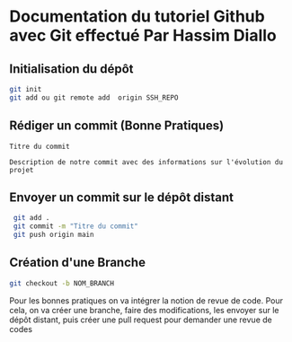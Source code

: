 # Documentation du tutoriel Github avec Git effectué Par Hassim Diallo

## Initialisation du dépôt

```bash
git init
git add ou git remote add  origin SSH_REPO
```

## Rédiger un commit (Bonne Pratiques)

```
Titre du commit 

Description de notre commit avec des informations sur l'évolution du projet

```
## Envoyer un commit sur le dépôt distant


```bash
 git add .
 git commit -m "Titre du commit"
 git push origin main

```
## Création d'une Branche

```bash
git checkout -b NOM_BRANCH

```
Pour les bonnes pratiques on va intégrer  la notion de revue de code. Pour cela, on va créer une branche, faire des modifications, les envoyer sur le dépôt distant, puis créer une pull request pour demander une revue de codes 


